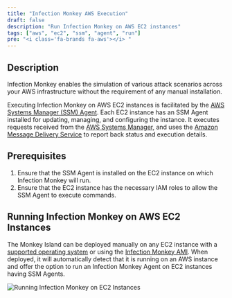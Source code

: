 ```yaml
---
title: "Infection Monkey AWS Execution"
draft: false
description: "Run Infection Monkey on AWS EC2 instances"
tags: ["aws", "ec2", "ssm", "agent", "run"]
pre: "<i class='fa-brands fa-aws'></i> "
---
```


## Description

Infection Monkey enables the simulation of various attack scenarios
across your AWS infrastructure without the requirement of any manual installation.

Executing Infection Monkey on AWS EC2 instances is facilitated by the
[AWS Systems Manager (SSM) Agent](
https://docs.aws.amazon.com/systems-manager/latest/userguide/ssm-agent.html).
Each EC2 instance has an SSM Agent installed for updating, managing, and
configuring the instance. It executes requests received from
the [AWS Systems Manager](
https://docs.aws.amazon.com/systems-manager/latest/userguide/what-is-systems-manager.html),
and uses the [Amazon Message Delivery Service](
https://docs.aws.amazon.com/service-authorization/latest/reference/list_amazonmessagedeliveryservice.html)
to report back status and execution details.

## Prerequisites

1. Ensure that the SSM Agent is installed on the EC2 instance on which
Infection Monkey will run.
1. Ensure that the EC2 instance has the necessary IAM roles to allow
the SSM Agent to execute commands.

## Running Infection Monkey on AWS EC2 Instances

The Monkey Island can be deployed manually on any EC2 instance with a
[supported operating system](
../../reference/system-requirements/#supported-operating-systems) or using the
[Infection Monkey AMI](https://aws.amazon.com/marketplace/pp/prodview-b3oqimxzrd762).
When deployed, it will automatically detect that it is running on an
AWS instance and offer the option to run an Infection Monkey Agent on EC2 instances
having SSM Agents.

![Running Infection Monkey on EC2 Instances](
/images/island/integrations/aws/run_on_aws_ec2.png "Running Infection Monkey on EC2
Instances")
